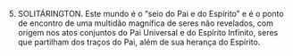 ﻿5. SOLITÁRINGTON. Este mundo é o “seio do Pai e do Espírito” e é o ponto de encontro de uma multidão magnífica de seres não revelados, com origem nos atos conjuntos do Pai Universal e do Espírito Infinito, seres que partilham dos traços do Pai, além de sua herança do Espírito.